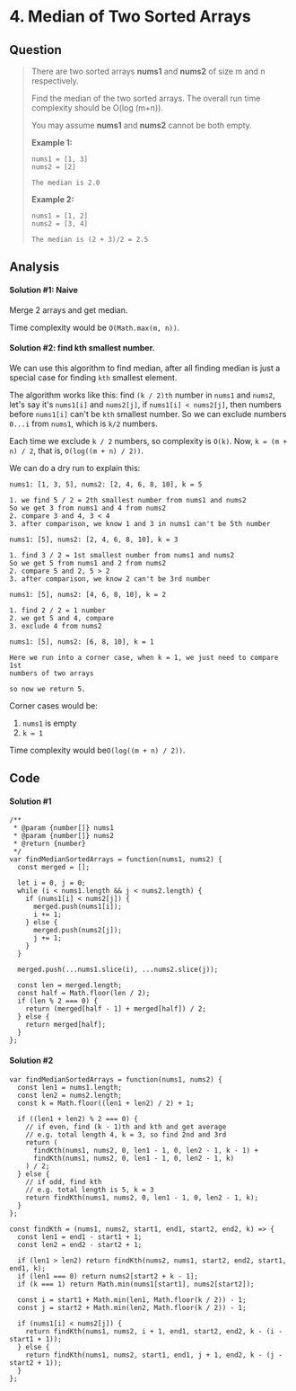# 4. Median of Two Sorted Arrays

## Question

> There are two sorted arrays **nums1** and **nums2** of size m and n respectively.
>
> Find the median of the two sorted arrays. The overall run time complexity should be O\(log \(m+n\)\).
>
> You may assume **nums1** and **nums2** cannot be both empty.
>
> **Example 1:**
>
> ```text
> nums1 = [1, 3]
> nums2 = [2]
>
> The median is 2.0
> ```
>
> **Example 2:**
>
> ```text
> nums1 = [1, 2]
> nums2 = [3, 4]
>
> The median is (2 + 3)/2 = 2.5
> ```

## Analysis

#### Solution \#1: Naive 

Merge 2 arrays and get median.

Time complexity would be `O(Math.max(m, n))`.

#### Solution \#2: find kth smallest number. 

We can use this algorithm to find median, after all finding median is just a special case for finding `kth` smallest element.

The algorithm works like this: find `(k / 2)th` number in `nums1` and `nums2`, let's say it's `nums1[i]` and `nums2[j]`, if `nums1[i] < nums2[j]`, then numbers before `nums1[i]` can't be `kth` smallest number. So we can exclude numbers `0...i` from `nums1`, which is `k/2` numbers.

Each time we exclude `k / 2` numbers, so complexity is `O(k)`. Now, `k = (m + n) / 2`, that is, `O(log((m + n) / 2))`.

We can do a dry run to explain this:

```text
nums1: [1, 3, 5], nums2: [2, 4, 6, 8, 10], k = 5

1. we find 5 / 2 = 2th smallest number from nums1 and nums2
So we get 3 from nums1 and 4 from nums2
2. compare 3 and 4, 3 < 4
3. after comparison, we know 1 and 3 in nums1 can't be 5th number

nums1: [5], nums2: [2, 4, 6, 8, 10], k = 3

1. find 3 / 2 = 1st smallest number from nums1 and nums2
So we get 5 from nums1 and 2 from nums2
2. compare 5 and 2, 5 > 2
3. after comparison, we know 2 can't be 3rd number

nums1: [5], nums2: [4, 6, 8, 10], k = 2

1. find 2 / 2 = 1 number
2. we get 5 and 4, compare
3. exclude 4 from nums2

nums1: [5], nums2: [6, 8, 10], k = 1

Here we run into a corner case, when k = 1, we just need to compare 1st
numbers of two arrays

so now we return 5.

```

Corner cases would be:

1. `nums1` is empty
2. `k = 1`

Time complexity would be`O(log((m + n) / 2))`.

## Code

#### Solution \#1

```text
/**
 * @param {number[]} nums1
 * @param {number[]} nums2
 * @return {number}
 */
var findMedianSortedArrays = function(nums1, nums2) {
  const merged = [];
  
  let i = 0, j = 0;
  while (i < nums1.length && j < nums2.length) {
    if (nums1[i] < nums2[j]) {
      merged.push(nums1[i]);
      i += 1;
    } else {
      merged.push(nums2[j]);
      j += 1;
    }
  }
  
  merged.push(...nums1.slice(i), ...nums2.slice(j));
    
  const len = merged.length;
  const half = Math.floor(len / 2);
  if (len % 2 === 0) {
    return (merged[half - 1] + merged[half]) / 2;
  } else {
    return merged[half];
  }
};
```

#### Solution \#2

```text
var findMedianSortedArrays = function(nums1, nums2) {
  const len1 = nums1.length;
  const len2 = nums2.length;
  const k = Math.floor((len1 + len2) / 2) + 1;

  if ((len1 + len2) % 2 === 0) {
    // if even, find (k - 1)th and kth and get average
    // e.g. total length 4, k = 3, so find 2nd and 3rd
    return (
      findKth(nums1, nums2, 0, len1 - 1, 0, len2 - 1, k - 1) +
      findKth(nums1, nums2, 0, len1 - 1, 0, len2 - 1, k)
    ) / 2;
  } else {
    // if odd, find kth
    // e.g. total length is 5, k = 3
    return findKth(nums1, nums2, 0, len1 - 1, 0, len2 - 1, k);
  }
};

const findKth = (nums1, nums2, start1, end1, start2, end2, k) => {
  const len1 = end1 - start1 + 1;
  const len2 = end2 - start2 + 1;
  
  if (len1 > len2) return findKth(nums2, nums1, start2, end2, start1, end1, k);
  if (len1 === 0) return nums2[start2 + k - 1];
  if (k === 1) return Math.min(nums1[start1], nums2[start2]);
  
  const i = start1 + Math.min(len1, Math.floor(k / 2)) - 1;
  const j = start2 + Math.min(len2, Math.floor(k / 2)) - 1;
  
  if (nums1[i] < nums2[j]) {
    return findKth(nums1, nums2, i + 1, end1, start2, end2, k - (i - start1 + 1));
  } else {
    return findKth(nums1, nums2, start1, end1, j + 1, end2, k - (j - start2 + 1));
  }
};
```

